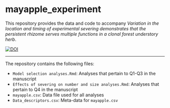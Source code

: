 # mayapple_experiment

This repository provides the data and code to accompany *Variation in the location and timing of experimental severing demonstrates that the persistent rhizome serves multiple functions in a clonal forest understory herb*.

[![DOI](https://zenodo.org/badge/302660253.svg)](https://zenodo.org/badge/latestdoi/302660253)


-----

The repository contains the following files:

  - `Model selection analyses.Rmd`: Analyses that pertain to Q1-Q3 in the manuscript
  - `Effects of severing on number and size analyses.Rmd`: Analyses that pertain to Q4 in the manuscript
  - `mayapple.csv`: Data file used for all analyses
  - `Data_descriptors.csv`: Meta-data for `mayapple.csv`
